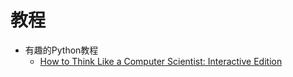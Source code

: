 # 教程

- 有趣的Python教程
    - [How to Think Like a Computer Scientist: Interactive Edition](https://interactivepython.org/runestone/static/thinkcspy/index.html)